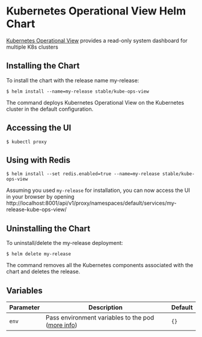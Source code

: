 # Kubernetes Operational View Helm Chart

[Kubernetes Operational View](https://github.com/hjacobs/kube-ops-view) provides a read-only system dashboard for multiple K8s clusters

## Installing the Chart

To install the chart with the release name my-release:

```console
$ helm install --name=my-release stable/kube-ops-view
```

The command deploys Kubernetes Operational View on the Kubernetes cluster in the default configuration.

## Accessing the UI

```console
$ kubectl proxy
```

## Using with Redis

```console
$ helm install --set redis.enabled=true --name=my-release stable/kube-ops-view
```

Assuming you used `my-release` for installation, you can now access the UI in your browser by opening http://localhost:8001/api/v1/proxy/namespaces/default/services/my-release-kube-ops-view/

## Uninstalling the Chart

To uninstall/delete the my-release deployment:

```console
$ helm delete my-release
```

The command removes all the Kubernetes components associated with the chart and deletes the release.

## Variables
| Parameter                              | Description                                                                      | Default                                           |
| -------------------------------------- | -------------------------------------------------------------------------------- | ------------------------------------------------- |
| `env`                                  | Pass environment variables to the pod ([more info](https://github.com/hjacobs/kube-ops-view#configuration)) | `{}` |
